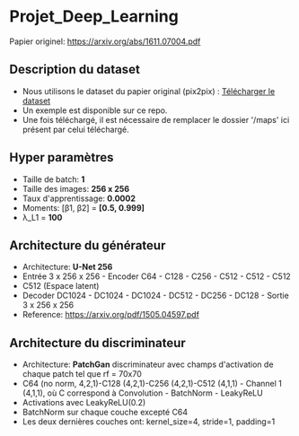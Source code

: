 # Projet_Deep_Learning

Papier originel: https://arxiv.org/abs/1611.07004.pdf

## Description du dataset

* Nous utilisons le dataset du papier original (pix2pix) : [Télécharger le dataset](https://drive.google.com/file/d/1s5a2UeJR4H_KJ-nV4NmRMkBHr3zn20Tf/view?usp=sharing)
* Un exemple est disponible sur ce repo. 
* Une fois téléchargé, il est nécessaire de remplacer le dossier '/maps' ici présent par celui téléchargé.

## Hyper paramètres

* Taille de batch: **1**
* Taille des images: **256 x 256**
* Taux d'apprentissage: **0.0002**
* Moments: [β1, β2] = **[0.5, 0.999]**
* λ_L1 = **100**

## Architecture du générateur

* Architecture: **U-Net 256**
* Entrée 3 x 256 x 256 - Encoder C64 - C128 - C256 - C512 - C512 - C512
* C512 (Espace latent)
* Decoder DC1024 - DC1024 - DC1024 - DC512 - DC256 - DC128 - Sortie 3 x 256 x 256
* Reference: https://arxiv.org/pdf/1505.04597.pdf

## Architecture du discriminateur

* Architecture: **PatchGan** discriminateur avec champs d'activation de chaque patch tel que rf = 70x70
* C64 (no norm, 4,2,1)-C128 (4,2,1)-C256 (4,2,1)-C512 (4,1,1) - Channel 1 (4,1,1), où C correspond à Convolution - BatchNorm - LeakyReLU
* Activations avec LeakyReLU(0.2)
* BatchNorm sur chaque couche excepté C64
* Les deux dernières couches ont: kernel_size=4, stride=1, padding=1







